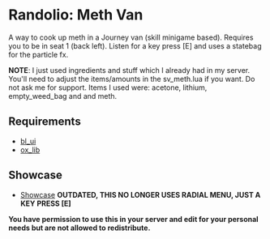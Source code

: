 # Randolio: Meth Van

A way to cook up meth in a Journey van (skill minigame based). Requires you to be in seat 1 (back left). Listen for a key press [E] and uses a statebag for the particle fx.

**NOTE**: I just used ingredients and stuff which I already had in my server. You'll need to adjust the items/amounts in the sv_meth.lua if you want. Do not ask me for support. Items I used were: acetone, lithium, empty_weed_bag and and meth.

## Requirements

* [bl_ui](https://github.com/Byte-Labs-Project/bl_ui)
* [ox_lib](https://github.com/overextended/ox_lib/releases/tag/v3.16.2)

## Showcase
* [Showcase](https://streamable.com/kz1bok) **OUTDATED, THIS NO LONGER USES RADIAL MENU, JUST A KEY PRESS [E]**

**You have permission to use this in your server and edit for your personal needs but are not allowed to redistribute.**
